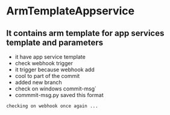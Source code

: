 # ArmTemplateAppservice

## It contains arm template for app services template and parameters

   - it have app service template 
   - check webhook trigger 
   - it trigger because webhook add
   - cool to part of the commit
   - added new branch
   - check on windows  commit-msg`
   - commmit-msg.py saved this format
 
```
checking on webhook once again ...
```
